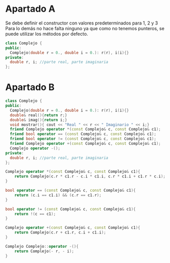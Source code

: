 
# Apartado A

Se debe definir el constructor con valores predeterminados para 1, 2 y 3
Para lo demás no hace falta ninguno ya que como no tenemos punteros, se puede
utilizar los métodos por defecto.

```C++
class Complejo {
public:
  Complejo(double r = 0., double i = 0.): r(r), i(i){}
private:
  double r, i; //parte real, parte imaginaria
};
```

# Apartado B

```C++
class Complejo {
public:
  Complejo(double r = 0., double i = 0.): r(r), i(i){}
  double& real(){return r;}
  double& imag(){return i;}
  void mostrar(){ cout << "Real " << r << " Imaginario " << i;}
  friend Complejo operator *(const Complejo& c, const Complejo& c1);
  friend bool operator == (const Complejo& c, const Complejo& c1);
  friend bool operator != (const Complejo& c, const Complejo& c1);
  friend Complejo operator +(const Complejo& c, const Complejo& c1);
  Complejo operator -();
private:
  double r, i; //parte real, parte imaginaria
};

Complejo operator *(const Complejo& c, const Complejo& c1){
    return Complejo(c.r * c1.r - c.i * c1.i, c.r * c1.i + c1.r * c.i);
}

bool operator == (const Complejo& c, const Complejo& c1){
    return (c.i == c1.i) && (c.r == c1.r);
}

bool operator != (const Complejo& c, const Complejo& c1){
    return !(c == c1);
}

Complejo operator +(const Complejo& c, const Complejo& c1){
    return Complejo(c.r + c1.r, c.i + c1.i);
}

Complejo Complejo::operator -(){
    return Complejo(- r, - i);
}
```
